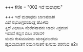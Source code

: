 +++
title = "002 ಇದೆ ಮಹಾಧನು"

+++
ಇದೆ ಮಹಾಧನು ಬಾಣಪಂಚಕ  
ವಿದೆ ನಭೋಗ್ರದಯಂತ್ರ ಹೊಳವು  
ತ್ತಿದೆ ವಿಭಾಡಿಸಿ ಮೆರೆವನಾವನು ಬಾಹು ವಿಕ್ರಮವ  
ಇದುವೆ ಕಬ್ಬಿನ ಬಿಲು ಶರಾವಳಿ  
ಯಿದು ಕುಸುಮಮಯ ಯಂತ್ರವಬಲೆಯ  
ಹೃದಯವಾತನೆ ರಮಣನಾತನೆ ಕುಸುಮ ಶರನೆಂದ     ॥2॥